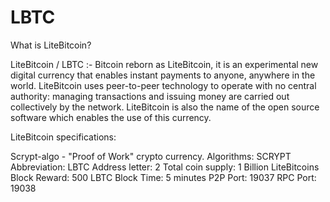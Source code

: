 # LBTC
What is LiteBitcoin?

LiteBitcoin / LBTC :- 
Bitcoin reborn as LiteBitcoin, it is an experimental new digital currency that enables instant payments to anyone, anywhere in the world. 
LiteBitcoin uses peer-to-peer technology to operate with no central authority: managing transactions and issuing money are carried out collectively by the network.
LiteBitcoin is also the name of the open source software which enables the use of this currency.


LiteBitcoin specifications:

Scrypt-algo - "Proof of Work" crypto currency.
Algorithms: SCRYPT
Abbreviation: LBTC
Address letter: 2
Total coin supply: 1 Billion LiteBitcoins
Block Reward: 500 LBTC
Block Time: 5 minutes
P2P Port: 19037
RPC Port: 19038



